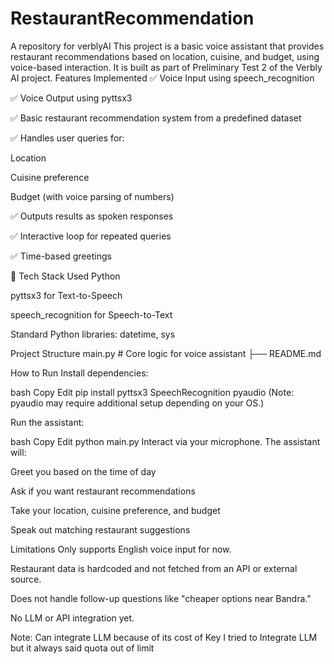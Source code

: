 # RestaurantRecommendation
A repository for verblyAI
This project is a basic voice assistant that provides restaurant recommendations based on location, cuisine, and budget, using voice-based interaction. It is built as part of Preliminary Test 2 of the Verbly AI project. 
 Features Implemented
✅ Voice Input using speech_recognition

✅ Voice Output using pyttsx3

✅ Basic restaurant recommendation system from a predefined dataset

✅ Handles user queries for:

Location

Cuisine preference

Budget (with voice parsing of numbers)

✅ Outputs results as spoken responses

✅ Interactive loop for repeated queries

✅ Time-based greetings

🧠 Tech Stack Used
Python

pyttsx3 for Text-to-Speech

speech_recognition for Speech-to-Text

Standard Python libraries: datetime, sys

Project Structure
main.py             # Core logic for voice assistant
├── README.md     

How to Run
Install dependencies:

bash
Copy
Edit
pip install pyttsx3 SpeechRecognition pyaudio
(Note: pyaudio may require additional setup depending on your OS.)

Run the assistant:

bash
Copy
Edit
python main.py
Interact via your microphone. The assistant will:

Greet you based on the time of day

Ask if you want restaurant recommendations

Take your location, cuisine preference, and budget

Speak out matching restaurant suggestions

 Limitations
Only supports English voice input for now.

Restaurant data is hardcoded and not fetched from an API or external source.

Does not handle follow-up questions like "cheaper options near Bandra."

No LLM or API integration yet.



Note: Can integrate LLM because of its cost of Key I tried to Integrate LLM but it always said quota out of limit
